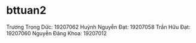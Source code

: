 # bttuan2
Trương Trọng Dức: 19207062
Huỳnh Nguyễn Đạt: 19207058
Trần Hữu Đạt: 19207060
Nguyễn Đăng Khoa: 19207012

